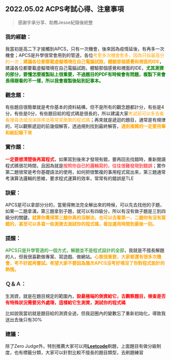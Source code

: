 ## 2022.05.02 ACPS考試心得、注意事項
> 感謝宇承分享、助教Jesse紀錄後統整

<font color=orange></font> 

### 我的經驗：

我當初是高二下才接觸到APCS，只有一次機會，後來因為疫情延後，有再多一次機會；APCS是升學很常會用到的管道，各位<font color=orange>考愈多次機會愈多，因為只採最高分的一次；<b>建議各位都要載虛擬環境在自己電腦試跑，體驗那個感覺和裡面的IDE</b></font>，建議各位都要載虛擬環境在自己電腦試跑，體驗那個感覺和裡面的IDE，<b><font color=green>尤其測資的部分，要懂怎麼複製貼上很重要，不過題目的PDF有時候會有問題，複製下來會長得跟看的不一樣，所以我會複製後貼到記事本。</font></b>

### 觀念題：

有些題目很簡單就是考你基本的資料結構，但不是所有的觀念題都計分，有些是4分，有些是0分，有些題目給的程式碼是很長的，所以建議大家<font color=orange>考試前可以多去看看搜尋法或泡沫排序法等常見簡單的程式碼</font>；再來就是遞迴的題目，通常是有規律的，可以觀察遞迴的前幾個解答，透過規則找到最終解答，<b><font color=orange>遇到複雜的一定要用筆和紙記錄下來</font></b>

### 實作題：

<b><font color=red>一定要想清楚後再寫程式</font></b>，如果寫到後來才發現有錯，要再回去找錯時，重新閱讀程式碼很花時間，且因為就是<font color=red>按照你自已的邏輯寫的，往往很難發現到錯誤</font>；實作第二題很常是考你基礎語法的使用，如何把很繁複的事用程式寫出來，第三題通常考演算法邏輯的思維，要求程式運算的效率，常常有的錯誤是TLE

### 訣竅：

APCS是可以拿部分分的，當覺得無法完全解出來的時候，可以先去找他的子題，如果一二題拿滿，第三題拿到子題，就可以有四級分，所以有沒有做子題是三到四級分的關鍵，<b><font color=orange>就算你覺得第三題你真的沒辦法，也可以去看第一、二題你有沒有寫錯的，甚至可以多寫一些測資去測試你的程式碼，善加運用時間到最後一刻。</font></b>

### 提醒：

<font color=green>APCS只是升學管道的一個方式，解題並不是程式設計的全部</font>，我就是不擅長解題的人，但我很喜歡做專案、寫遊戲、做網站。<b><font color=orange>心態很重要，大家都還有很多次機會，考不好就再嘗試。希望大家不要因為幾次APCS沒考好埋沒了你對程式設計的熱情。</font></b>

### Ｑ＆Ａ：

生測資，就是在題目規定的範圍內，<b><font color=red>設最極端的側資給它，去觀察題目，檢查是否有特殊狀況需要另外處理，這樣給它生測資，測試你的程式碼</font></b>

比如說我當初就是題目給的測資全過，但我迴圈內的變數忘了重新初始化，導致我送出去後只有30%

### 建議：

除了Zero Judge外，特別推薦大家可以用<u><b>[Leetcode](https://leetcode.com/)</b></u>刷題，上面題目有做分級制度，也有標籤分類，大家可以針對比較不擅長的題目類型，去刷題練習